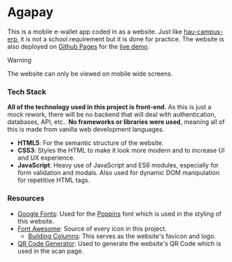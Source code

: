 # Agapay

This is a mobile e-wallet app coded in as a website. Just like [hau-campus-erp](https://github.com/enetwarch/hau-campus-erp), it is not a school requirement but it is done for practice. The website is also deployed on [Github Pages](https://pages.github.com/) for the [live demo](https://enetwarch.github.io/agapay).

> [!WARNING]
> The website can only be viewed on mobile wide screens.

### Tech Stack

**All of the technology used in this project is front-end**. As this is just a mock rework, there will be no backend that will deal with authentication, databases, API, etc.. **No frameworks or libraries were used**, meaning all of this is made from vanilla web development languages.

* **HTML5**: For the semantic structure of the website.
* **CSS3**: Styles the HTML to make it look more modern and to increase UI and UX experience.
* **JavaScript**: Heavy use of JavaScript and ES6 modules, especially for form validation and modals. Also used for dynamic DOM manipulation for repetitive HTML tags.

### Resources

* [Google Fonts](https://fonts.google.com/): Used for the [Poppins](https://fonts.google.com/specimen/Poppins) font which is used in the styling of this website.
* [Font Awesome](https://fontawesome.com/): Source of every icon in this project.
    * [Building Columns](https://fontawesome.com/icons/building-columns): This serves as the website's favicon and logo.
* [QR Code Generator](https://www.qr-code-generator.com/): Used to generate the website's QR Code which is used in the scan page.